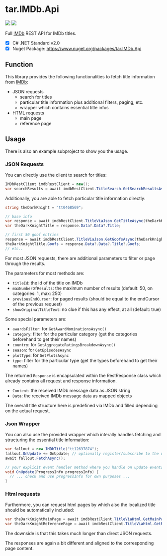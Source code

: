# tar.IMDb.Api

![](https://img.shields.io/nuget/dt/tar.IMDb.Api) [![](https://img.shields.io/nuget/v/tar.IMDb.Api)](https://www.nuget.org/packages/tar.IMDb.Api)

Full [IMDb](https://www.imdb.com) REST API for IMDb titles.

 - [X] C# .NET Standard v2.0
 - [X] Nuget Package: https://www.nuget.org/packages/tar.IMDb.Api

## Function

This library provides the following functionalities to fetch title information from [IMDb](https://www.imdb.com):

- JSON requests 
  - search for titles
  - particular title information plus additional filters, paging, etc.
  - wrapper which contains essential title infos
- HTML requests
  - main page
  - reference page

## Usage

There is also an example subproject to show you the usage.

### JSON Requests

You can directly use the client to search for titles:

```cs
IMDbRestClient imdbRestClient = new();
var searchResults = await imdbRestClient.TitleSearch.GetSearchResultsAsync("dark kni");
```

Additionally, you are able to fetch particular title information directly:

```cs
string theDarkKnight = "tt0468569";

// base info
var response = await imdbRestClient.TitleViaJson.GetTitleAsync(theDarkKnight);
var theDarkKnightTitle = response.Data?.Data?.Title;

// first 50 goof entries
response = await imdbRestClient.TitleViaJson.GetGoofsAsync(theDarkKnight);
theDarkKnightTitle.Goofs = response.Data?.Data?.Title?.Goofs;
// etc..
```

For most JSON requests, there are additional parameters to filter or page through the results.

The parameters for most methods are:
- `titleId`: the id of the title on IMDb
- `maxNumberOfResults`: the maximum number of results (default: 50, on categories: 1, max: 250)
- `previousEndCursor`: for paged results (should be equal to the endCursor of the previous request)
- `showOriginalTitleText`: no clue if this has any effect, at all (default: true)

Some special parameters are:
- `awardsFilter`: for `GetAwardNominationsAsync()`
- `category`: filter for the particular category (get the categories beforehand to get their names)
- `country`: for `GetAggregateRatingsBreakdownAsync()`
- `season`: for `GetEpisodesAsync`
- `plotType`: for `GetPlotsAsync`
- `type`: filter for the particular type (get the types beforehand to get their names)

The returned `Response` is encapsulated within the RestResponse class which already contains all request and response information.

- `Content`: the received IMDb message data as JSON string
- `Data`: the received IMDb message data as mapped objects

The overall title structure here is predefined via IMDb and filled depending on the actual request.

### Json Wrapper

You can also use the provided wrapper which interally handles fetching and structuring the essential title information:

```cs
var fallout = new IMDbTitle("tt12637874");
fallout.OnUpdate += OnUpdate; // optionally register/subscribe to the update event
await fallout.FetchAsync();

// your explicit event handler method where you handle on update events
void OnUpdate(ProgressInfo progressInfo) {
  // ... check and use progressInfo for own purposes ...
}
```

### Html requests

Furthermore, you can request html pages by which also the localized title should be automatically included:

```cs
var theDarkKnightMainPage = await imdbRestClient.TitleViaHtml.GetMainPageAsync("tt0468569");
var theDarkKnightReferencePage = await imdbRestClient.TitleViaHtml.GetReferencePageAsync("tt0468569");
```

The downside is that this takes much longer than direct JSON requests.

The responses are again a bit different and aligned to the corresponding page content.
